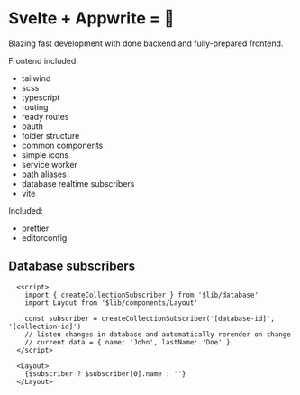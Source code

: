 # Svelte + Appwrite = 🚀

Blazing fast development with done backend and fully-prepared frontend.

Frontend included:

* tailwind
* scss
* typescript
* routing
* ready routes
* oauth
* folder structure
* common components
* simple icons
* service worker
* path aliases
* database realtime subscribers
* vite

Included:

* prettier
* editorconfig

## Database subscribers

```svelte
  <script>
    import { createCollectionSubscriber } from '$lib/database'
    import Layout from '$lib/components/Layout'

    const subscriber = createCollectionSubscriber('[database-id]', '[collection-id]')
    // listen changes in database and automatically rerender on change
    // current data = { name: 'John', lastName: 'Doe' }
  </script>

  <Layout>
    {$subscriber ? $subscriber[0].name : ''}
  </Layout>
```
